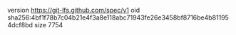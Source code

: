 version https://git-lfs.github.com/spec/v1
oid sha256:4bf1f78b7c04b21e4f3a8e118abc71943fe26e3458bf8716be4b811954dcf8bd
size 7754
